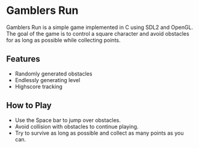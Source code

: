 # Gamblers Run

Gamblers Run is a simple game implemented in C using SDL2 and OpenGL. The goal of the game is to control a square character and avoid obstacles for as long as possible while collecting points.

## Features
- Randomly generated obstacles
- Endlessly generating level
- Highscore tracking

## How to Play
- Use the Space bar to jump over obstacles.
- Avoid collision with obstacles to continue playing.
- Try to survive as long as possible and collect as many points as you can.
